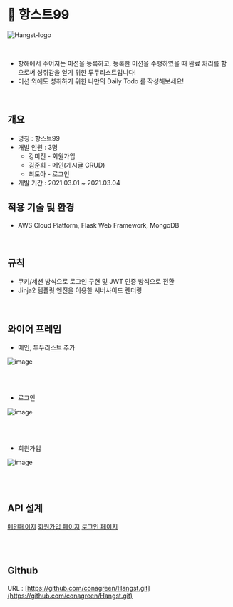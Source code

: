 # 📝 항스트99

![Hangst-logo](https://user-images.githubusercontent.com/67486916/110014144-cda14800-7d65-11eb-8111-ea13b9557b4c.png)

<br>

- 항해에서 주어지는 미션을 등록하고, 등록한 미션을 수행하였을 때 완료 처리를 함으로써 성취감을 얻기 위한 투두리스트입니다!
- 미션 외에도 성취하기 위한 나만의 Daily Todo 를 작성해보세요!

<br>

## 개요

- 명칭 : 항스트99
- 개발 인원 : 3명
  - 강미진 - 회원가입
  - 김준희 - 메인(게시글 CRUD)
  - 최도아 - 로그인
- 개발 기간 : 2021.03.01 ~ 2021.03.04


## 적용 기술 및 환경

- AWS Cloud Platform, Flask Web Framework, MongoDB   

<br>


## 규칙

- 쿠키/세션 방식으로 로그인 구현 및 JWT 인증 방식으로 전환
- Jinja2 템플릿 엔진을 이용한 서버사이드 렌더링   

<br>

## 와이어 프레임

- 메인, 투두리스트 추가
  
![image](https://user-images.githubusercontent.com/67486916/110014029-a9de0200-7d65-11eb-8862-01089384fa49.png)

<br>
<br>
   
- 로그인
  
![image](https://user-images.githubusercontent.com/67486916/110013645-389e4f00-7d65-11eb-8642-5a673ec4e942.png)

<br>
<br>

- 회원가입
   
![image](https://user-images.githubusercontent.com/67486916/110013851-78653680-7d65-11eb-94db-b07c7be8ca15.png)

<br>   
<br>

## API 설계

[메인페이지](https://www.notion.so/60002d1104e54ebeba4dd1a869440d07)
[회원가입 페이지](https://www.notion.so/075a3dbdbbf440c690277a6cc5c1e3df)
[로그인 페이지](https://www.notion.so/0192fdf66f9d4c85bb280c4b101900cf)
   

<br>
<br>


## Github

URL : [https://github.com/conagreen/Hangst.git](https://github.com/conagreen/Hangst.git)
